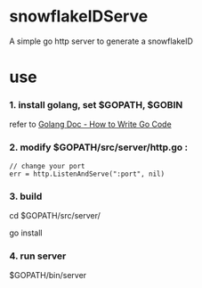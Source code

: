# snowflakeIDServe

A simple go http server to generate a snowflakeID

# use

### 1. install golang, set $GOPATH, $GOBIN

refer to [Golang Doc - How to Write Go Code](https://golang.org/doc/code.html)

### 2. modify $GOPATH/src/server/http.go :

```golang
// change your port
err = http.ListenAndServe(":port", nil)
```
### 3. build

cd $GOPATH/src/server/

go install

### 4. run server

$GOPATH/bin/server

